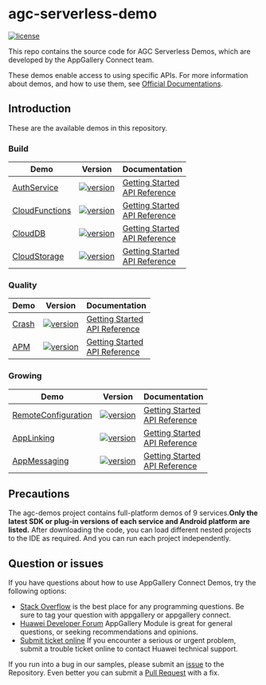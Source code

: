 # agc-serverless-demo
[![license](https://img.shields.io/badge/license-Apache--2.0-green)](./LICENCE)

This repo contains the source code for AGC Serverless Demos, which are developed by the AppGallery Connect team.

These demos enable access to using specific APIs. For more information
about demos, and how to use them, see
[Official Documentations](https://developer.huawei.com/consumer/en/doc/development/AppGallery-connect-Guides/agc-get-started).


## Introduction
These are the available demos in this repository.
### Build
| Demo | Version | Documentation |
|--------|-----|-----|
| [AuthService](./Build/AuthService) | [![version](https://img.shields.io/badge/Release-1.6.0.300-yellow)](./Build/AuthService) | [Getting Started](https://developer.huawei.com/consumer/en/doc/development/AppGallery-connect-Guides/agc-auth-android-getstarted-0000001053053922) <br/> [API Reference](https://developer.huawei.com/consumer/en/doc/development/AppGallery-connect-References/agc-auth-service-api-overview-0000001054403973) |
| [CloudFunctions](./Build/CloudFunctions) | [![version](https://img.shields.io/badge/Release-1.6.0.300-yellow)](./Build/CloudFunctions) | [Getting Started](https://developer.huawei.com/consumer/en/doc/development/AppGallery-connect-Guides/agc-cloudfunction-getstarted) <br/> [API Reference](https://developer.huawei.com/consumer/en/doc/development/AppGallery-connect-References/function) |
| [CloudDB](./Build/CloudDB) | [![version](https://img.shields.io/badge/Release-1.4.9.300-yellow)](./Build/CloudDB) | [Getting Started](https://developer.huawei.com/consumer/en/doc/development/AppGallery-connect-Guides/agc-clouddb-get-started) <br/> [API Reference](https://developer.huawei.com/consumer/en/doc/development/AppGallery-connect-References/clouddb) |
| [CloudStorage](./Build/CloudStorage) | [![version](https://img.shields.io/badge/Release-1.3.1.200-yellow)](./Build/CloudStorage) | [Getting Started](https://developer.huawei.com/consumer/en/doc/development/AppGallery-connect-Guides/agc-cloudstorage-getstarted) <br/> [API Reference](https://developer.huawei.com/consumer/en/doc/development/HMS-Plugin-References/overview-0000001054390809?ha_source=hms1) |

### Quality
| Demo | Version | Documentation |
|--------|-----|-----|
| [Crash](./Quality/Crash) | [![version](https://img.shields.io/badge/Release-1.6.0.300-yellow)](./Quality/Crash) | [Getting Started](https://developer.huawei.com/consumer/en/doc/development/AppGallery-connect-Guides/agc-crash-getstarted-0000001055260538) <br/> [API Reference](https://developer.huawei.com/consumer/en/doc/development/AppGallery-connect-References/overview-android-0000001055260460) |
| [APM](./Quality/APM) | [![version](https://img.shields.io/badge/Release-1.5.2.305-yellow)](./Quality/APM) | [Getting Started](https://developer.huawei.com/consumer/en/doc/development/AppGallery-connect-Guides/agc-apms-agcsdk) <br/> [API Reference](https://developer.huawei.com/consumer/en/doc/development/AppGallery-connect-References/apms-overview) |

### Growing
| Demo | Version | Documentation |
|--------|-----|-----|
| [RemoteConfiguration](./Growing/RemoteConfiguration) | [![version](https://img.shields.io/badge/Release-1.6.0.300-yellow)](./Growing/RemoteConfiguration) | [Getting Started](https://developer.huawei.com/consumer/en/doc/development/AppGallery-connect-Guides/agc-remoteconfig-android-getstarted-0000001056347165) <br/> [API Reference](https://developer.huawei.com/consumer/cn/doc/development/AppGallery-connect-References/android-remoteconfig-overview-0000001055692839) |
| [AppLinking](./Growing/AppLinking) | [![version](https://img.shields.io/badge/Release-1.6.0.300-yellow)](./Growing/AppLinking) | [Getting Started](https://developer.huawei.com/consumer/en/doc/development/AppGallery-connect-Guides/agc-applinking-getstarted-android-0000001054594767) <br/> [API Reference](https://developer.huawei.com/consumer/en/doc/development/AppGallery-connect-References/applinking-overview-0000001054820901) |
| [AppMessaging](./Growing/AppMessaging) | [![version](https://img.shields.io/badge/Release-1.6.0.300-yellow)](./Growing/AppMessaging) | [Getting Started](https://developer.huawei.com/consumer/en/doc/development/AppGallery-connect-Guides/agc-appmessage-getstarted) <br/> [API Reference](https://developer.huawei.com/consumer/en/doc/development/AppGallery-connect-References/appmessaging-overview) |
 
## Precautions
The agc-demos project contains full-platform demos of 9 services.**Only the latest SDK or plug-in versions of each service and Android platform are listed.** After downloading the code, you can load different nested projects to the IDE as required. And you can run each project independently.

## Question or issues
If you have questions about how to use AppGallery Connect Demos, try the following options:  
* [Stack Overflow](https://stackoverflow.com/questions/tagged/appgallery) is the best place for any programming questions. Be sure to tag your question with appgallery or appgallery connect.  
* [Huawei Developer Forum](https://forums.developer.huawei.com/forumPortal/en/home?fid=0101188387844930001) AppGallery Module is great for general questions, or seeking recommendations and opinions.
* [Submit ticket online](https://developer.huawei.com/consumer/en/support/feedback/#/) If you encounter a serious or urgent problem, submit a trouble ticket online to contact Huawei technical support.

If you run into a bug in our samples, please submit an [issue](https://github.com/AppGalleryConnect/agc-serverless-demo/issues) to the Repository. Even better you can submit a [Pull Request](https://github.com/AppGalleryConnect/agc-serverless-demo/pulls) with a fix.
